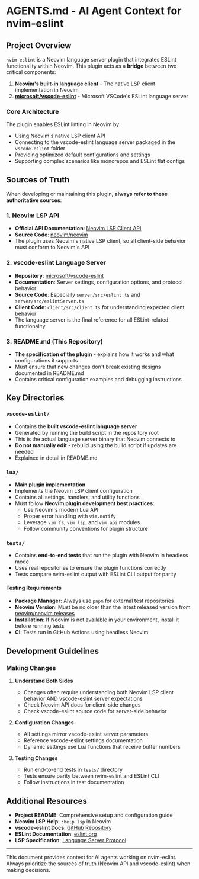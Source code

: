 # AGENTS.md - AI Agent Context for nvim-eslint

## Project Overview

`nvim-eslint` is a Neovim language server plugin that integrates ESLint functionality within Neovim. This plugin acts as a **bridge** between two critical components:

1. **Neovim's built-in language client** - The native LSP client implementation in Neovim
2. **[microsoft/vscode-eslint](https://github.com/microsoft/vscode-eslint)** - Microsoft VSCode's ESLint language server

### Core Architecture

The plugin enables ESLint linting in Neovim by:
- Using Neovim's native LSP client API
- Connecting to the vscode-eslint language server packaged in the `vscode-eslint` folder
- Providing optimized default configurations and settings
- Supporting complex scenarios like monorepos and ESLint flat configs

## Sources of Truth

When developing or maintaining this plugin, **always refer to these authoritative sources**:

### 1. Neovim LSP API
- **Official API Documentation**: [Neovim LSP Client API](https://neovim.io/doc/user/lsp.html)
- **Source Code**: [neovim/neovim](https://github.com/neovim/neovim)
- The plugin uses Neovim's native LSP client, so all client-side behavior must conform to Neovim's API

### 2. vscode-eslint Language Server
- **Repository**: [microsoft/vscode-eslint](https://github.com/microsoft/vscode-eslint)
- **Documentation**: Server settings, configuration options, and protocol behavior
- **Source Code**: Especially `server/src/eslint.ts` and `server/src/eslintServer.ts`
- **Client Code**: `client/src/client.ts` for understanding expected client behavior
- The language server is the final reference for all ESLint-related functionality

### 3. README.md (This Repository)
- **The specification of the plugin** - explains how it works and what configurations it supports
- Must ensure that new changes don't break existing designs documented in README.md
- Contains critical configuration examples and debugging instructions

## Key Directories

### `vscode-eslint/`
- Contains the **built vscode-eslint language server**
- Generated by running the build script in the repository root
- This is the actual language server binary that Neovim connects to
- **Do not manually edit** - rebuild using the build script if updates are needed
- Explained in detail in README.md

### `lua/`
- **Main plugin implementation**
- Implements the Neovim LSP client configuration
- Contains all settings, handlers, and utility functions
- Must follow **Neovim plugin development best practices**:
  - Use Neovim's modern Lua API
  - Proper error handling with `vim.notify`
  - Leverage `vim.fs`, `vim.lsp`, and `vim.api` modules
  - Follow community conventions for plugin structure

### `tests/`
- Contains **end-to-end tests** that run the plugin with Neovim in headless mode
- Uses real repositories to ensure the plugin functions correctly
- Tests compare nvim-eslint output with ESLint CLI output for parity

#### Testing Requirements
- **Package Manager**: Always use `pnpm` for external test repositories
- **Neovim Version**: Must be no older than the latest released version from [neovim/neovim releases](https://github.com/neovim/neovim/releases)
- **Installation**: If Neovim is not available in your environment, install it before running tests
- **CI**: Tests run in GitHub Actions using headless Neovim

## Development Guidelines

### Making Changes

1. **Understand Both Sides**
   - Changes often require understanding both Neovim LSP client behavior AND vscode-eslint server expectations
   - Check Neovim API docs for client-side changes
   - Check vscode-eslint source code for server-side behavior

2. **Configuration Changes**
   - All settings mirror vscode-eslint server parameters
   - Reference vscode-eslint settings documentation
   - Dynamic settings use Lua functions that receive buffer numbers

3. **Testing Changes**
   - Run end-to-end tests in `tests/` directory
   - Tests ensure parity between nvim-eslint and ESLint CLI
   - Follow instructions in test documentation

## Additional Resources

- **Project README**: Comprehensive setup and configuration guide
- **Neovim LSP Help**: `:help lsp` in Neovim
- **vscode-eslint Docs**: [GitHub Repository](https://github.com/microsoft/vscode-eslint)
- **ESLint Documentation**: [eslint.org](https://eslint.org/)
- **LSP Specification**: [Language Server Protocol](https://microsoft.github.io/language-server-protocol/)

---

This document provides context for AI agents working on nvim-eslint. Always prioritize the sources of truth (Neovim API and vscode-eslint) when making decisions.
